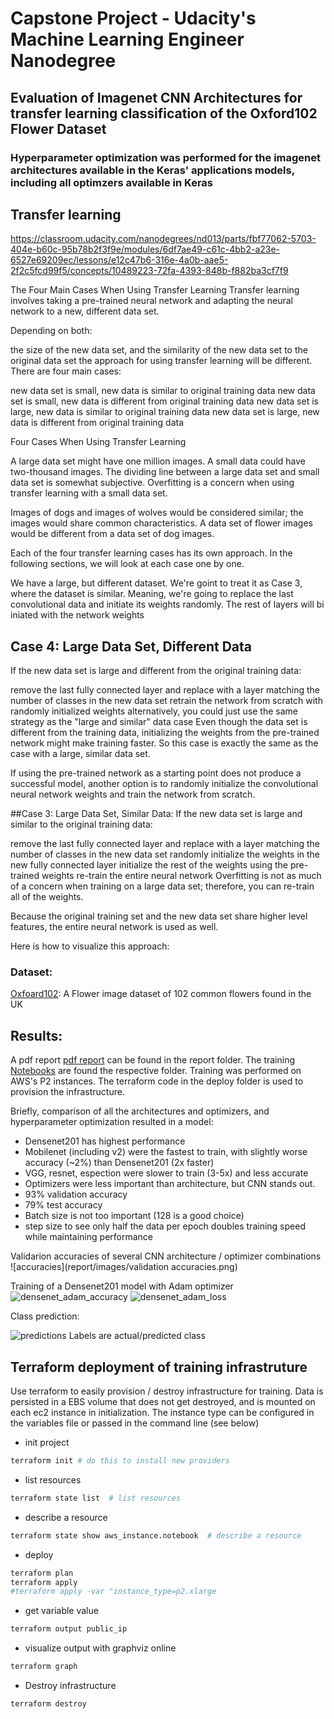 # Capstone Project - Udacity's Machine Learning Engineer Nanodegree


## Evaluation of Imagenet CNN Architectures for transfer learning classification of the Oxford102 Flower Dataset


### Hyperparameter optimization was performed for the imagenet architectures available in the Keras' applications models,  including all optimzers available in Keras


## Transfer learning


https://classroom.udacity.com/nanodegrees/nd013/parts/fbf77062-5703-404e-b60c-95b78b2f3f9e/modules/6df7ae49-c61c-4bb2-a23e-6527e69209ec/lessons/e12c47b6-316e-4a0b-aae5-2f2c5fcd99f5/concepts/10489223-72fa-4393-848b-f882ba3cf7f9


The Four Main Cases When Using Transfer Learning
Transfer learning involves taking a pre-trained neural network and adapting the neural network to a new, different data set.

Depending on both:

the size of the new data set, and
the similarity of the new data set to the original data set
the approach for using transfer learning will be different. There are four main cases:

new data set is small, new data is similar to original training data
new data set is small, new data is different from original training data
new data set is large, new data is similar to original training data
new data set is large, new data is different from original training data

Four Cases When Using Transfer Learning

A large data set might have one million images. A small data could have two-thousand images. The dividing line between a large data set and small data set is somewhat subjective. Overfitting is a concern when using transfer learning with a small data set.

Images of dogs and images of wolves would be considered similar; the images would share common characteristics. A data set of flower images would be different from a data set of dog images.

Each of the four transfer learning cases has its own approach. In the following sections, we will look at each case one by one.



We have a large, but different dataset. We're goint to treat it as Case 3, where the dataset is similar. Meaning,
we're going to replace the last convolutional data and initiate its weights randomly. The rest of layers will bi iniated with the network weights


## Case 4: Large Data Set, Different Data
If the new data set is large and different from the original training data:

remove the last fully connected layer and replace with a layer matching the number of classes in the new data set
retrain the network from scratch with randomly initialized weights
alternatively, you could just use the same strategy as the "large and similar" data case
Even though the data set is different from the training data, initializing the weights from the pre-trained network might make training faster. So this case is exactly the same as the case with a large, similar data set.

If using the pre-trained network as a starting point does not produce a successful model, another option is to randomly initialize the convolutional neural network weights and train the network from scratch.

##Case 3: Large Data Set, Similar Data:
If the new data set is large and similar to the original training data:

remove the last fully connected layer and replace with a layer matching the number of classes in the new data set
randomly initialize the weights in the new fully connected layer
initialize the rest of the weights using the pre-trained weights
re-train the entire neural network
Overfitting is not as much of a concern when training on a large data set; therefore, you can re-train all of the weights.

Because the original training set and the new data set share higher level features, the entire neural network is used as well.

Here is how to visualize this approach:


### Dataset: 

[Oxfoard102](http://www.robots.ox.ac.uk/~vgg/data/flowers/102/):
A Flower image dataset of 102 common flowers found in the UK


## Results:

A pdf report [pdf report](https://github.com/lfcunha/fgvcx_flower/blob/modeling_LC/report/casptone_project_v1.pdf)  can be found in the report folder. The training [Notebooks](https://github.com/lfcunha/fgvcx_flower/tree/modeling_LC/notebooks) are found the respective folder. Training was performed on AWS's P2 instances. The terraform code in the deploy folder is used to provision the infrastructure.

Briefly, comparison of all the architectures and optimizers, and hyperparameter optimization resulted in a model:
 
 - Densenet201 has highest performance
 - Mobilenet (including v2) were the fastest to train, with slightly worse accuracy (~2%) than Densenet201 (2x faster)
 - VGG, resnet, espection were slower to train (3-5x) and less accurate
 - Optimizers were less important than architecture, but CNN stands out.
 - 93% validation  accuracy
 - 79% test accuracy
 - Batch size is not too important (128 is a good choice)
 - step size to see only half the data per epoch doubles training speed while maintaining performance
 
 
 
  Validarion accuracies of several CNN architecture / optimizer combinations
  ![accuracies](report/images/validation accuracies.png)
 
 
  
 Training of a Densenet201 model with Adam optimizer
 ![densenet_adam_accuracy](report/images/densenet_adam_accuracy.png)
 ![densenet_adam_loss](report/images/densenet_adam_loss.png)
 
 
 Class prediction: 
 
 ![predictions](report/images/predictions.png)
   Labels are actual/predicted class



## Terraform deployment of training infrastruture

Use terraform to easily provision / destroy infrastructure for training. Data is persisted in a EBS volume that does not get
destroyed, and is mounted on each ec2 instance in initialization. The instance type can be configured in the variables file
or passed in the command line (see below)



- init project

```bash
terraform init # do this to install new providers
```

- list resources
```bash
terraform state list  # list resources
```

- describe a resource

```bash
terraform state show aws_instance.notebook  # describe a resource
```

- deploy
```bash
terraform plan
terraform apply
#terraform apply -var "instance_type=p2.xlarge
```

- get variable value
```bash
terraform output public_ip
```

- visualize output with graphviz online
```bash
terraform graph  
```
- Destroy infrastructure
```bash
terraform destroy

```


